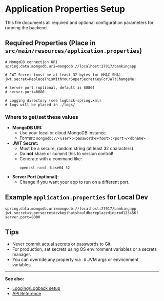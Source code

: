 # Application Properties Setup

This file documents all required and optional configuration parameters for running the backend.

## Required Properties (Place in `src/main/resources/application.properties`)

```properties
# MongoDB connection URI
spring.data.mongodb.uri=mongodb://localhost:27017/bankingapp

# JWT Secret (must be at least 32 bytes for HMAC SHA)
jwt.secret=ReplaceThisWithYourSuperSecretKeyForJWT!ChangeMe!

# Server port (optional, default is 8080)
# server.port=8080

# Logging directory (see logback-spring.xml)
# logs will be placed in ./logs/
```

### Where to get/set these values

- **MongoDB URI:**
    - Use your local or cloud MongoDB instance.
    - Format: `mongodb://<user>:<password>@<host>:<port>/<dbname>`
- **JWT Secret:**
    - Must be a secure, random string (at least 32 characters).
    - Do **not** share or commit this to version control!
    - Generate with a command like:
      ```
      openssl rand -base64 32
      ```
- **Server Port (optional):**
    - Change if you want your app to run on a different port.

## Example `application.properties` for Local Dev

```properties
spring.data.mongodb.uri=mongodb://localhost:27017/bankingapp
jwt.secret=supersecretdevkeythatshouldbereplacedinprod123456!
server.port=8080
```

## Tips

- Never commit actual secrets or passwords to Git.
- For production, set secrets using OS environment variables or a secrets manager.
- You can override any property via `-D` JVM args or environment variables.

---

**See also:**
- [Logging/Logback setup](./logback.md)
- [API Reference](./API.md)